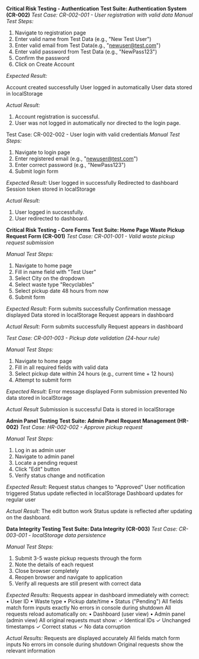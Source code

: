 **Critical Risk Testing - Authentication**
**Test Suite: Authentication System (CR-002)**
_Test Case: CR-002-001 - User registration with valid data_
_Manual Test Steps:_

1. Navigate to registration page
2. Enter valid name from Test Data (e.g., "New Test User")
3. Enter valid email from Test Data(e.g., "newuser@test.com")
4. Enter valid password from Test Data (e.g., "NewPass123")
5. Confirm the password
6. Click on Create Account

_Expected Result:_

Account created successfully
User logged in automatically
User data stored in localStorage

_Actual Result:_

1. Account registration is successful.
2. User was not logged in automatically nor directed to the login page.

Test Case: CR-002-002 - User login with valid credentials
_Manual Test Steps:_

1. Navigate to login page
2. Enter registered email (e.g., "newuser@test.com")
3. Enter correct password (e.g., "NewPass123")
4. Submit login form

_Expected Result:_
User logged in successfully
Redirected to dashboard
Session token stored in localStorage

_Actual Result:_

1. User logged in successfully.
2. User redirected to dashboard.

**Critical Risk Testing - Core Forms**
**Test Suite: Home Page Waste Pickup Request Form (CR-001)**
_Test Case: CR-001-001 - Valid waste pickup request submission_

_Manual Test Steps:_

1. Navigate to home page
2. Fill in name field with "Test User"
3. Select City on the dropdown
4. Select waste type "Recyclables"
5. Select pickup date 48 hours from now
6. Submit form

_Expected Result:_
Form submits successfully
Confirmation message displayed
Data stored in localStorage
Request appears in dashboard

_Actual Result:_
Form submits successfully
Request appears in dashboard

_Test Case: CR-001-003 - Pickup date validation (24-hour rule)_

_Manual Test Steps:_

1. Navigate to home page
2. Fill in all required fields with valid data
3. Select pickup date within 24 hours (e.g., current time + 12 hours)
4. Attempt to submit form

_Expected Result:_
Error message displayed
Form submission prevented
No data stored in localStorage

_Actual Result_
Submission is successful
Data is stored in localStorage

**Admin Panel Testing**
**Test Suite: Admin Panel Request Management (HR-002)**
_Test Case: HR-002-002 - Approve pickup request_

_Manual Test Steps:_

1. Log in as admin user
2. Navigate to admin panel
3. Locate a pending request
4. Click "Edit" button
5. Verify status change and notification

_Expected Result:_
Request status changes to "Approved"
User notification triggered
Status update reflected in localStorage
Dashboard updates for regular user

_Actual Result:_
The edit button work
Status update is reflected after updating on the dashboard.

**Data Integrity Testing**
**Test Suite: Data Integrity (CR-003)**
_Test Case: CR-003-001 - localStorage data persistence_

_Manual Test Steps:_

1. Submit 3-5 waste pickup requests through the form
2. Note the details of each request
3. Close browser completely
4. Reopen browser and navigate to application
5. Verify all requests are still present with correct data

_Expected Results:_
Requests appear in dashboard immediately with correct:
• User ID
• Waste type
• Pickup date/time
• Status ("Pending")
All fields match form inputs exactly
No errors in console during shutdown
All requests reload automatically on:
• Dashboard (user view)
• Admin panel (admin view)
All original requests must show:
✓ Identical IDs
✓ Unchanged timestamps
✓ Correct status
✓ No data corruption

_Actual Results:_
Requests are displayed accurately
All fields match form inputs
No errors im console during shutdown
Original requests show the relevant information
